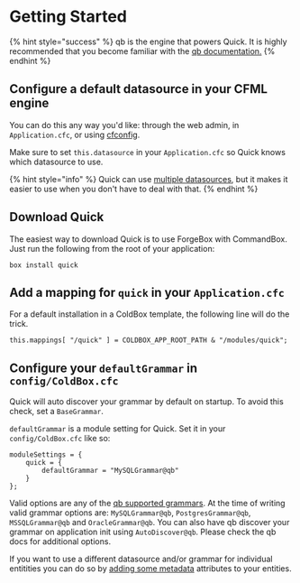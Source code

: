 # Getting Started

{% hint style="success" %}
qb is the engine that powers Quick.  It is highly recommended that you become familiar with the [qb documentation.](https://qb.ortusbooks.com/)
{% endhint %}

## Configure a default datasource in your CFML engine

You can do this any way you'd like: through the web admin, in `Application.cfc`, or using [cfconfig](https://cfconfig.ortusbooks.com).

Make sure to set `this.datasource` in your `Application.cfc` so Quick knows which datasource to use.

{% hint style="info" %}
Quick can use [multiple datasources](defining-an-entity/#multiple-datasource-support), but it makes it easier to use when you don't have to deal with that.
{% endhint %}

## Download Quick

The easiest way to download Quick is to use ForgeBox with CommandBox. Just run the following from the root of your application:

`box install quick`

## Add a mapping for `quick` in your `Application.cfc`

For a default installation in a ColdBox template, the following line will do the trick.

`this.mappings[ "/quick" ] = COLDBOX_APP_ROOT_PATH & "/modules/quick";`

## Configure your `defaultGrammar` in `config/ColdBox.cfc`

Quick will auto discover your grammar by default on startup. To avoid this check, set a `BaseGrammar`.

`defaultGrammar` is a module setting for Quick. Set it in your `config/ColdBox.cfc` like so:

```text
moduleSettings = {
    quick = {
        defaultGrammar = "MySQLGrammar@qb"
    }
};
```

Valid options are any of the [qb supported grammars](https://qb.ortusbooks.com). At the time of writing valid grammar options are: `MySQLGrammar@qb`, `PostgresGrammar@qb`, `MSSQLGrammar@qb` and `OracleGrammar@qb`. You can also have qb discover your grammar on application init using `AutoDiscover@qb`. Please check the qb docs for additional options.

If you want to use a different datasource and/or grammar for individual entitities you can do so by [adding some metadata](defining-an-entity/#multiple-datasource-support) attributes to your entities.

